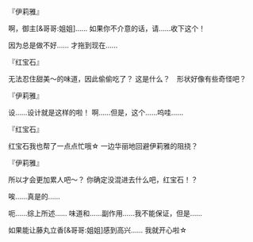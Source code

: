 『伊莉雅』

啊，御主[&哥哥:姐姐]……
如果你不介意的话，请……收下这个！

因为总是做不好……
才拖到现在……

『红宝石』

无法忍住甜美～的味道，因此偷偷吃了？
这是什么？　形状好像有些奇怪吧？

『伊莉雅』

设……设计就是这样的啦！
啊……但是，这个……呜哇……

『红宝石』

红宝石我也帮了一点点忙哦☆
一边华丽地回避伊莉雅的阻挠？

『伊莉雅』

所以才会更加累人吧～？
你确定没混进去什么吧，红宝石！？

唉……真是的……

呃……综上所述……
味道和……副作用……我不能保证，但是……

如果能让藤丸立香[&哥哥:姐姐]感到高兴……
我就开心啦☆

